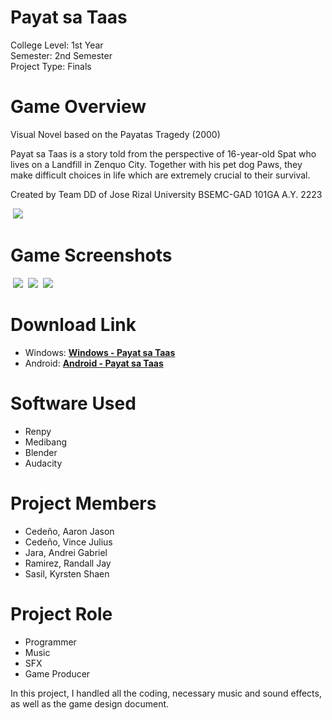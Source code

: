 # Payat sa Taas
<p>College Level: 1st Year
<br>Semester: 2nd Semester
<br>Project Type: Finals
</p>

# Game Overview
Visual Novel based on the Payatas Tragedy (2000)

Payat sa Taas is a story told from the perspective of 16-year-old Spat who lives on a Landfill in Zenquo City. Together with his pet dog Paws, they make difficult choices in life which are extremely crucial to their survival.

Created by Team DD of Jose Rizal University BSEMC-GAD 101GA A.Y. 2223

<img align = "center"> <img src = "https://github.com/reigndeity/ImageDump/blob/main/Payatas/in%20game%20menu.png?raw=true">

# Game Screenshots
<img align = "center"> <img src = "https://github.com/reigndeity/ImageDump/blob/main/Payatas/in%20game.png?raw=true">
<img align = "center"> <img src = "https://github.com/reigndeity/ImageDump/blob/main/Payatas/in%20game%20ui.png">
<img align = "center"> <img src = "https://github.com/reigndeity/ImageDump/blob/main/Payatas/in%20game%20ending.png?raw=true">

# Download Link
- Windows: [**Windows - Payat sa Taas**](https://drive.google.com/file/d/18aXL1cFvx1mU46ZjurF8tgxmoeGCjJgr/view?usp=sharing)
- Android: [**Android - Payat sa Taas**](https://drive.google.com/file/d/18SFHxdNrn0GHkPHcYqDSUe8Bty8nBkH8/view?usp=sharing)


# Software Used
- Renpy
- Medibang
- Blender
- Audacity


# Project Members
- Cedeño, Aaron Jason 
- Cedeño, Vince Julius 
- Jara, Andrei Gabriel 
- Ramirez, Randall Jay 
- Sasil, Kyrsten Shaen

# Project Role
- Programmer
- Music
- SFX
- Game Producer

In this project, I handled all the coding, necessary music and sound effects, as well as the game design document.
